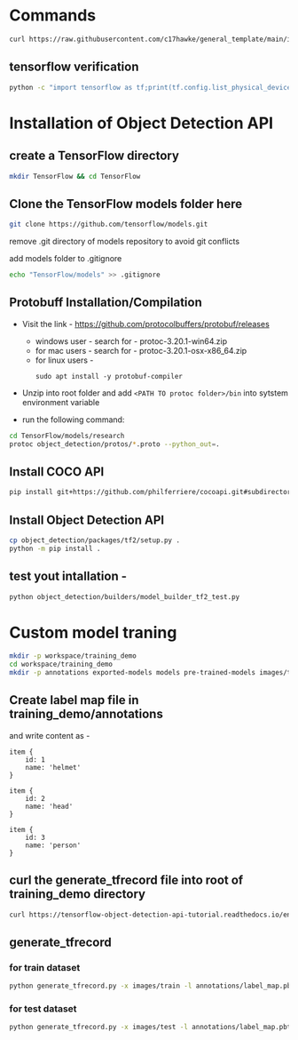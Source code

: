 # Commands

```bash
curl https://raw.githubusercontent.com/c17hawke/general_template/main/init_setup.sh > init_setup.sh
```
## tensorflow verification

```bash
python -c "import tensorflow as tf;print(tf.config.list_physical_devices('GPU'))"
```
# Installation of Object Detection API


## create a TensorFlow directory 
```bash
mkdir TensorFlow && cd TensorFlow
```
## Clone the TensorFlow models folder here

```bash
git clone https://github.com/tensorflow/models.git
```
remove .git directory of models repository to avoid git conflicts

add models folder to .gitignore
```bash
echo "TensorFlow/models" >> .gitignore
```

## Protobuff Installation/Compilation

- Visit the link - https://github.com/protocolbuffers/protobuf/releases
    - windows user -
        search for -  protoc-3.20.1-win64.zip
    - for mac users -
        search for -  protoc-3.20.1-osx-x86_64.zip
    - for linux users -
        ```
        sudo apt install -y protobuf-compiler
        ```
- Unzip into root folder and add `<PATH TO protoc folder>/bin` into sytstem environment variable

- run the following command:
```bash
cd TensorFlow/models/research
protoc object_detection/protos/*.proto --python_out=.
```

## Install COCO API

```bash
pip install git+https://github.com/philferriere/cocoapi.git#subdirectory=PythonAPI
```

## Install Object Detection API

```bash
cp object_detection/packages/tf2/setup.py .
python -m pip install .
```

## test yout intallation -
```bash
python object_detection/builders/model_builder_tf2_test.py
```

# Custom model traning
```bash
mkdir -p workspace/training_demo
cd workspace/training_demo
mkdir -p annotations exported-models models pre-trained-models images/test images/train
```

## Create label map file in training_demo/annotations

and write content as - 

```
item {
    id: 1
    name: 'helmet'
}

item {
    id: 2
    name: 'head'
}

item {
    id: 3
    name: 'person'
}
```
## curl the generate_tfrecord file into root of training_demo directory

```bash
curl https://tensorflow-object-detection-api-tutorial.readthedocs.io/en/latest/_downloads/da4babe668a8afb093cc7776d7e630f3/generate_tfrecord.py > generate_tfrecord.py
```

## generate_tfrecord 
### for train dataset
```bash
python generate_tfrecord.py -x images/train -l annotations/label_map.pbtxt -o annotations/train.record
```
### for test dataset
```bash
python generate_tfrecord.py -x images/test -l annotations/label_map.pbtxt -o annotations/test.record
```
